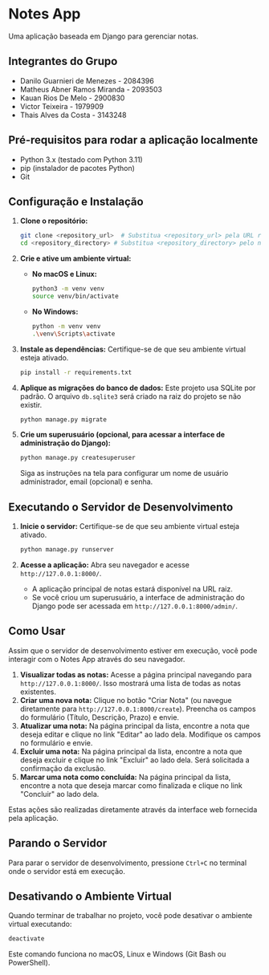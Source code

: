 # Notes App

Uma aplicação baseada em Django para gerenciar notas.

## Integrantes do Grupo

- Danilo Guarnieri de Menezes - 2084396
- Matheus Abner Ramos Miranda - 2093503
- Kauan Rios De Melo - 2900830
- Victor Teixeira - 1979909
- Thais Alves da Costa - 3143248

## Pré-requisitos para rodar a aplicação localmente

* Python 3.x (testado com Python 3.11)
* pip (instalador de pacotes Python)
* Git

## Configuração e Instalação

1.  **Clone o repositório:**
    ```bash
    git clone <repository_url>  # Substitua <repository_url> pela URL real deste projeto
    cd <repository_directory> # Substitua <repository_directory> pelo nome do diretório clonado (ex: django-notes-app)
    ```

2.  **Crie e ative um ambiente virtual:**
    * **No macOS e Linux:**
        ```bash
        python3 -m venv venv
        source venv/bin/activate
        ```
    * **No Windows:**
        ```bash
        python -m venv venv
        .\venv\Scripts\activate
        ```

3.  **Instale as dependências:**
    Certifique-se de que seu ambiente virtual esteja ativado.
    ```bash
    pip install -r requirements.txt
    ```

4.  **Aplique as migrações do banco de dados:**
    Este projeto usa SQLite por padrão. O arquivo `db.sqlite3` será criado na raiz do projeto se não existir.
    ```bash
    python manage.py migrate
    ```

5.  **Crie um superusuário (opcional, para acessar a interface de administração do Django):**
    ```bash
    python manage.py createsuperuser
    ```
    Siga as instruções na tela para configurar um nome de usuário administrador, email (opcional) e senha.

## Executando o Servidor de Desenvolvimento

1.  **Inicie o servidor:**
    Certifique-se de que seu ambiente virtual esteja ativado.
    ```bash
    python manage.py runserver
    ```

2.  **Acesse a aplicação:**
    Abra seu navegador e acesse `http://127.0.0.1:8000/`.
    * A aplicação principal de notas estará disponível na URL raiz.
    * Se você criou um superusuário, a interface de administração do Django pode ser acessada em `http://127.0.0.1:8000/admin/`.

## Como Usar

Assim que o servidor de desenvolvimento estiver em execução, você pode interagir com o Notes App através do seu navegador.

1.  **Visualizar todas as notas:** Acesse a página principal navegando para `http://127.0.0.1:8000/`. Isso mostrará uma lista de todas as notas existentes.
2.  **Criar uma nova nota:** Clique no botão "Criar Nota" (ou navegue diretamente para `http://127.0.0.1:8000/create`). Preencha os campos do formulário (Título, Descrição, Prazo) e envie.
3.  **Atualizar uma nota:** Na página principal da lista, encontre a nota que deseja editar e clique no link "Editar" ao lado dela. Modifique os campos no formulário e envie.
4.  **Excluir uma nota:** Na página principal da lista, encontre a nota que deseja excluir e clique no link "Excluir" ao lado dela. Será solicitada a confirmação da exclusão.
5.  **Marcar uma nota como concluída:** Na página principal da lista, encontre a nota que deseja marcar como finalizada e clique no link "Concluir" ao lado dela.

Estas ações são realizadas diretamente através da interface web fornecida pela aplicação.

## Parando o Servidor

Para parar o servidor de desenvolvimento, pressione `Ctrl+C` no terminal onde o servidor está em execução.

## Desativando o Ambiente Virtual

Quando terminar de trabalhar no projeto, você pode desativar o ambiente virtual executando:
```bash
deactivate
```

Este comando funciona no macOS, Linux e Windows (Git Bash ou PowerShell).